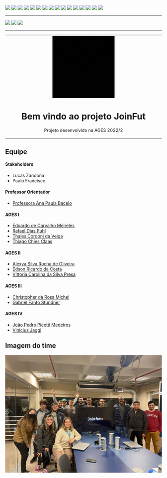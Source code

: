 [![](https://img.shields.io/badge/P%C3%A1gina%20Inicial-FF4500?style=for-the-badge)](home) 
[![](https://img.shields.io/badge/Processos-323330?style=for-the-badge)](processo)
[![](https://img.shields.io/badge/Design/Mockups-323330?style=for-the-badge)](design_mockups)
[![](https://img.shields.io/badge/Instala%C3%A7%C3%A3o-323330?style=for-the-badge)](Instalação)
[![](https://img.shields.io/badge/Escopo%20e%20Cronograma-323330?style=for-the-badge)](escopo)
[![](https://img.shields.io/badge/Arquitetura-323330?style=for-the-badge)](arquitetura)
[![](https://img.shields.io/badge/Configura%C3%A7%C3%A3o-323330?style=for-the-badge)](configuracao)
[![](https://img.shields.io/badge/Utiliza%C3%A7%C3%A3o-323330?style=for-the-badge)](utilizacao)
[![](https://img.shields.io/badge/C%C3%B3digo-323330?style=for-the-badge)](codigo)
[![](https://img.shields.io/badge/Banco%20de%20dados-323330?style=for-the-badge)](banco_dados)
[![](https://img.shields.io/badge/Qualidade-323330?style=for-the-badge)](qualidade)
[![](https://img.shields.io/badge/Markdown-323330?style=for-the-badge)](markdown)
[![](https://img.shields.io/badge/ger%C3%AAncia-323330?style=for-the-badge)](gerencia)
[![](https://img.shields.io/badge/squads-323330?style=for-the-badge)](squads)
[![](https://img.shields.io/badge/retrospectivas-323330?style=for-the-badge)](Retro)
[![](https://img.shields.io/badge/estudos-323330?style=for-the-badge)](estudos)

---

[![](https://img.shields.io/badge/Área_do_backend-323330?style=for-the-badge)](backend/backend_home) [![](https://img.shields.io/badge/Área_do_frontend-323330?style=for-the-badge)](frontend/frontend_home) [![](https://img.shields.io/badge/Área_do_Database-323330?style=for-the-badge)](database/database_home)
 
---

<table align="center"><tr><td align="center" width="9999">
<img src="resources/images/logos/Joinfut logo.gif">

# Bem vindo ao projeto JoinFut

Projeto desenvolvido na AGES 2022/2
</td></tr></table>

## Equipe

#### Stakeholders

* Lucas Zandona
* Paulo Francisco

#### Professor Orientador

* [Professora Ana Paula Bacelo](https://tools.ages.pucrs.br/ana.bacelo)

#### AGES I

* [Eduardo de Carvalho Meireles](https://tools.ages.pucrs.br/eduardo.meireles)
* [Rafael Dias Puhl](https://tools.ages.pucrs.br/rafael.puhl)
* [Thales Cordoni da Veiga](https://tools.ages.pucrs.br/thales.veiga)
* [Thiago Chies Claas](https://tools.ages.pucrs.br/thiago.claas)

#### AGES II

* [Alexya Silva Rocha de Oliveira](https://tools.ages.pucrs.br/alexya.oliveira)
* [Edson Ricardo da Costa](https://tools.ages.pucrs.br/edson.costa)
* [Vittoria Carolina da Silva Presa](https://tools.ages.pucrs.br/vittoria.silva)

#### AGES III

* [Christopher da Rosa Michel](https://tools.ages.pucrs.br/christopher.michel)
* [Gabriel Fanto Stundner](https://tools.ages.pucrs.br/gabriel.stundner)

#### AGES IV

* [João Pedro Picetti Medeiros](https://tools.ages.pucrs.br/joao.medeiros)
* [Vinicius Jaggi](https://tools.ages.pucrs.br/vinicius.jaggi)


## Imagem do time

<img src="resources/images/team/Imagem_Time.jpeg">
